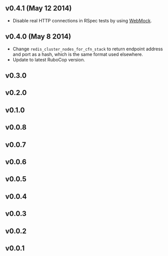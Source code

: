 ## v0.4.1 (May 12 2014)

* Disable real HTTP connections in RSpec tests by using
  [WebMock](https://github.com/bblimke/webmock).

## v0.4.0 (May 8 2014)

* Change `redis_cluster_nodes_for_cfn_stack` to return endpoint address and port
  as a hash, which is the same format used elsewhere.
* Update to latest RuboCop version.

## v0.3.0

## v0.2.0

## v0.1.0

## v0.0.8

## v0.0.7

## v0.0.6

## v0.0.5

## v0.0.4

## v0.0.3

## v0.0.2

## v0.0.1
